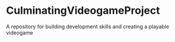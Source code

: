 # CulminatingVideogameProject
A repository for building development skills and creating a playable videogame
